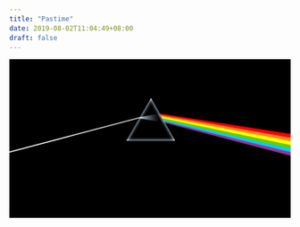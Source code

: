 ```yaml
---
title: "Pastime"
date: 2019-08-02T11:04:49+08:00
draft: false
---
```


![](https://raw.githubusercontent.com/simon-lu/ImgRepo/master/Blog/23d9a334177314e46fc205bbc4d33c9c.png)
